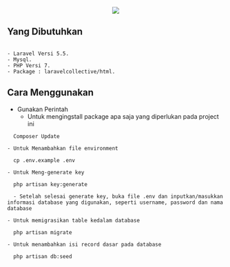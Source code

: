 <p align="center"><img src="https://laravel.com/assets/img/components/logo-laravel.svg"></p>

## Yang Dibutuhkan

```

- Laravel Versi 5.5.
- Mysql.
- PHP Versi 7.
- Package : laravelcollective/html.

```

## Cara Menggunakan

  - Gunakan Perintah
    - Untuk mengingstall package apa saja yang diperlukan pada project ini
  ```
    Composer Update
  ```

    - Untuk Menambahkan file environment
  ```
    cp .env.example .env
  ```

    - Untuk Meng-generate key
  ```
    php artisan key:generate
  ```
  ```
    - Setelah selesai generate key, buka file .env dan inputkan/masukkan informasi database yang digunakan, seperti username, password dan nama database
  ```

    - Untuk memigrasikan table kedalam database
  ```
    php artisan migrate
  ```
  
    - Untuk menambahkan isi record dasar pada database
  ```
    php artisan db:seed
  ```
